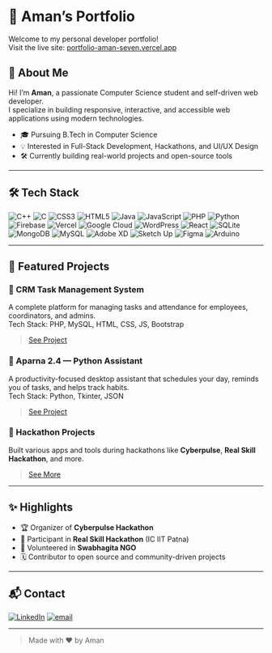 # 💼 Aman’s Portfolio

Welcome to my personal developer portfolio!  
Visit the live site: [portfolio-aman-seven.vercel.app](https://portfolio-aman-seven.vercel.app/)

## 🚀 About Me

Hi! I’m **Aman**, a passionate Computer Science student and self-driven web developer.  
I specialize in building responsive, interactive, and accessible web applications using modern technologies.

- 🎓 Pursuing B.Tech in Computer Science
- 💡 Interested in Full-Stack Development, Hackathons, and UI/UX Design
- 🛠️ Currently building real-world projects and open-source tools

---

## 🛠️ Tech Stack

![C++](https://img.shields.io/badge/c++-%2300599C.svg?style=for-the-badge&logo=c%2B%2B&logoColor=white) ![C](https://img.shields.io/badge/c-%2300599C.svg?style=for-the-badge&logo=c&logoColor=white) ![CSS3](https://img.shields.io/badge/css3-%231572B6.svg?style=for-the-badge&logo=css3&logoColor=white) ![HTML5](https://img.shields.io/badge/html5-%23E34F26.svg?style=for-the-badge&logo=html5&logoColor=white) ![Java](https://img.shields.io/badge/java-%23ED8B00.svg?style=for-the-badge&logo=openjdk&logoColor=white) ![JavaScript](https://img.shields.io/badge/javascript-%23323330.svg?style=for-the-badge&logo=javascript&logoColor=%23F7DF1E) ![PHP](https://img.shields.io/badge/php-%23777BB4.svg?style=for-the-badge&logo=php&logoColor=white) ![Python](https://img.shields.io/badge/python-3670A0?style=for-the-badge&logo=python&logoColor=ffdd54) ![Firebase](https://img.shields.io/badge/firebase-%23039BE5.svg?style=for-the-badge&logo=firebase) ![Vercel](https://img.shields.io/badge/vercel-%23000000.svg?style=for-the-badge&logo=vercel&logoColor=white) ![Google Cloud](https://img.shields.io/badge/GoogleCloud-%234285F4.svg?style=for-the-badge&logo=google-cloud&logoColor=white) ![WordPress](https://img.shields.io/badge/WordPress-%23117AC9.svg?style=for-the-badge&logo=WordPress&logoColor=white) ![React](https://img.shields.io/badge/react-%2320232a.svg?style=for-the-badge&logo=react&logoColor=%2361DAFB) ![SQLite](https://img.shields.io/badge/sqlite-%2307405e.svg?style=for-the-badge&logo=sqlite&logoColor=white) ![MongoDB](https://img.shields.io/badge/MongoDB-%234ea94b.svg?style=for-the-badge&logo=mongodb&logoColor=white) ![MySQL](https://img.shields.io/badge/mysql-4479A1.svg?style=for-the-badge&logo=mysql&logoColor=white) ![Adobe XD](https://img.shields.io/badge/Adobe%20XD-470137?style=for-the-badge&logo=Adobe%20XD&logoColor=#FF61F6) ![Sketch Up](https://img.shields.io/badge/SketchUp-005F9E?style=for-the-badge&logo=sketchup&logoColor=white) ![Figma](https://img.shields.io/badge/figma-%23F24E1E.svg?style=for-the-badge&logo=figma&logoColor=white) ![Arduino](https://img.shields.io/badge/-Arduino-00979D?style=for-the-badge&logo=Arduino&logoColor=white)

---

## 📁 Featured Projects

### 🔹 CRM Task Management System  
A complete platform for managing tasks and attendance for employees, coordinators, and admins.  
Tech Stack: PHP, MySQL, HTML, CSS, JS, Bootstrap  
> [See Project](#)

### 🔹 Aparna 2.4 — Python Assistant  
A productivity-focused desktop assistant that schedules your day, reminds you of tasks, and helps track habits.  
Tech Stack: Python, Tkinter, JSON  
> [See Project](#)

### 🔹 Hackathon Projects  
Built various apps and tools during hackathons like **Cyberpulse**, **Real Skill Hackathon**, and more.  
> [See More](#)

---

## ✨ Highlights

- 🏆 Organizer of **Cyberpulse Hackathon**
- 🧩 Participant in **Real Skill Hackathon** (IC IIT Patna)
- 🤝 Volunteered in **Swabhagita NGO**
- 🗓️ Contributor to open source and community-driven projects

---

## 📬 Contact

[![LinkedIn](https://img.shields.io/badge/LinkedIn-%230077B5.svg?logo=linkedin&logoColor=white)](https://linkedin.com/in/amanr1405) [![email](https://img.shields.io/badge/Email-D14836?logo=gmail&logoColor=white)](mailto:amanraj14.info@gmail.com) 

---

> Made with ❤️ by Aman
